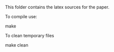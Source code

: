 This folder contains the latex sources for the paper.

To compile use:

make

To clean temporary files

make clean
